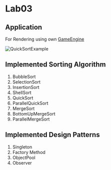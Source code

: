 # Lab03

## Application
For Rendering using own [GameEngine](https://github.com/NavkaGleb/Ziben)

![QuickSortExample](Resources/QuickSortExample.gif)

## Implemented Sorting Algorithm
1. BubbleSort
2. SelectionSort
3. InsertionSort
4. ShellSort
5. QuickSort
6. ParallelQuickSort
7. MergeSort
8. BottomUpMergeSort
9. ParallelMergeSort

## Implemented Design Patterns
1. Singleton
2. Factory Method
3. ObjectPool
4. Observer
